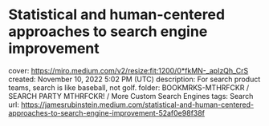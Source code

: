 # Statistical and human-centered approaches to search engine improvement

cover: https://miro.medium.com/v2/resize:fit:1200/0*fkMN-_apIzQh_CrS
created: November 10, 2022 5:02 PM (UTC)
description: For search product teams, search is like baseball, not golf.
folder: BOOKMRKS-MTHRFCKR / SEARCH PARTY MTHRFCKR! / More Custom Search Engines
tags: Search
url: https://jamesrubinstein.medium.com/statistical-and-human-centered-approaches-to-search-engine-improvement-52af0e98f38f